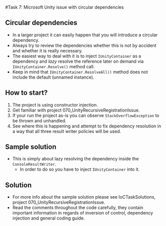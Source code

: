 #Task 7: Microsoft Unity issue with circular dependencies

## Circular dependencies

* In a larger project it can easily happen that you will introduce a circular 
  dependency.
* Always try to review the dependencies whether this is not by accident and 
  whether it is really necessary.
* The easiest way to deal with it is to inject ```IUnityContainer``` as 
  a dependency and _lazy_ resolve the reference later on demand via 
  ```IUnityContainer.Resolve()```  method call.
* Keep in mind that ```IUnityContainer.ResolveAll()``` method does not include 
  the default (unnamed instance).

## How to start?

1. The project is using constructor injection.
2. Get familiar with project 070_UnityRecursiveRegistrationIssue.
3. If your run the project as-is you can observe ```StackOverflowException``` 
   to be thrown and unhandled.
4. See where this is happening and attempt to fix dependency resolution in 
   a way that all three result writer policies will be used.

## Sample solution

* This is simply about lazy resolving the dependency inside the ```ConsoleResultWriter```.
  * In order to do so you have to inject ```IUnityContainer``` into it.

## Solution

* For more info about the sample solution please see IoCTaskSolutions, project 
  070_UnityRecursiveRegistrationIssue.
* Read the comments throughout the code carefully, they contain important 
  information in regards of inversion of control, dependency injection and 
  general coding guide.

